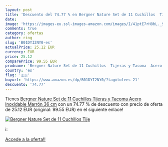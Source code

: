 ```yaml
---
layout: post
title: 'Descuento del 74.77 % en Bergner Nature Set de 11 Cuchillos  Tije'
date: 
image: 'https://images-eu.ssl-images-amazon.com/images/I/41ptE7rH8bL._SL200_.jpg'
comments: true
category: ofertas
author: ring
slug: 'B01DYI2NY0-es'
actualPrice: 25.12 EUR
currency: EUR
price: 25.12
comparePrice: 99.55 EUR
prodname: 'Bergner Nature Set de 11 Cuchillos  Tijeras y Tacoma  Acero Inoxidable  Marrón  36 cm'
country: 'es'
flag: '🇪🇸'
buyurl: 'https://www.amazon.es/dp/B01DYI2NY0/?tag=tolees-21'
descuento: '74.77'
---
```


Tienes [Bergner Nature Set de 11 Cuchillos  Tijeras y Tacoma  Acero Inoxidable  Marrón  36 cm](https://www.amazon.es/dp/B01DYI2NY0/?tag=tolees-21) con un 74.77 % de descuento con precio de oferta de 25.12 EUR (original: 99.55 EUR) en el siguiente enlace!

[![Bergner Nature Set de 11 Cuchillos  Tije](https://images-eu.ssl-images-amazon.com/images/I/41ptE7rH8bL._SL200_.jpg)](https://www.amazon.es/dp/B01DYI2NY0/?tag=tolees-21)

ℹ️:


[Accede a la oferta!!](https://www.amazon.es/dp/B01DYI2NY0/?tag=tolees-21)
